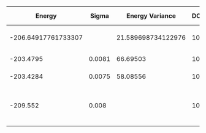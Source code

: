 | Energy              | Sigma  | Energy Variance    | DOF | Einf | Method                       | Data Repository |
|---------------------|--------|--------------------|-----|------|------------------------------|-----------------|
| -206.64917761733307 |        | 21.589698734122976 | 100 | 0    | DMRG (bond dimension = 1024) |                 |
| -203.4795           | 0.0081 | 66.69503           | 100 | 0    | RBM (alpha = 1)              |                 |
| -203.4284           | 0.0075 | 58.08556           | 100 | 0    | Jastrow baseline             |                 |
| -209.552           | 0.008 |                 | 100 | 0    | RBM + symmetry(spin flip, translational, spatial)                        |                 |
